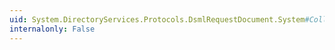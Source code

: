 ```yaml
---
uid: System.DirectoryServices.Protocols.DsmlRequestDocument.System#Collections#IList#Item(System.Int32)
internalonly: False
---
```

